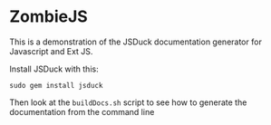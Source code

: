 # ZombieJS

This is a demonstration of the JSDuck documentation generator for Javascript and Ext JS.

Install JSDuck with this:

    sudo gem install jsduck

Then look at the `buildDocs.sh` script to see how to generate the documentation from the command line

